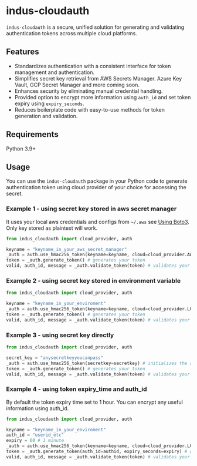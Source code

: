 # indus-cloudauth
``indus-cloudauth`` is a secure, unified solution for generating and validating authentication tokens across multiple cloud platforms.

## Features

* Standardizes authentication with a consistent interface for token management and authentication.
* Simplifies secret key retrieval from AWS Secrets Manager. Azure Key Vault, GCP Secret Manager and more coming soon.
* Enhances security by eliminating manual credential handling.
* Provided option to encrypt more information using `auth_id` and set token expiry using `expiry_seconds`.
* Reduces boilerplate code with easy-to-use methods for token generation and validation.

## Requirements

Python 3.9+

## Usage

You can use the `indus-cloudauth` package in your Python code to generate authentication token using cloud provider of your choice for accessing the secret.

### Example 1 - using secret key stored in aws secret manager

It uses your local aws credentials and configs from `~/.aws` see [Using Boto3](https://github.com/boto/boto3). Only key stored as plaintext will work.

```python
from indus_cloudauth import cloud_provider, auth

keyname = "keyname_in_your_aws_secret_manager"
_auth = auth.use_hmac256_token(keyname=keyname, cloud=cloud_provider.AWS) # initializes the auth module
token = _auth.generate_token() # generates your token
valid, auth_id, message = _auth.validate_token(token) # validates your token

```

### Example 2 - using secret key stored in environment variable

```python
from indus_cloudauth import cloud_provider, auth

keyname = "keyname_in_your_enviroment"
_auth = auth.use_hmac256_token(keyname=keyname, cloud=cloud_provider.LOCAL) # initializes the auth module
token = _auth.generate_token() # generates your token
valid, auth_id, message = _auth.validate_token(token) # validates your token

```

### Example 3 - using secret key directly

```python
from indus_cloudauth import cloud_provider, auth

secret_key = "anysecretkeyyoucanpass"
_auth = auth.use_hmac256_token(secretkey=secretkey) # initializes the auth module
token = _auth.generate_token() # generates your token
valid, auth_id, message = _auth.validate_token(token) # validates your token

```


### Example 4 - using token expiry_time and auth_id

By default the token expiry time set to 1 hour. You can encrypt any useful information using auth_id.

```python
from indus_cloudauth import cloud_provider, auth

keyname = "keyname_in_your_enviroment"
auth_id = "userid_etc"
expiry = 60 # 1 minute
_auth = auth.use_hmac256_token(keyname=keyname, cloud=cloud_provider.LOCAL) # initializes the auth module
token = _auth.generate_token(auth_id=authid, expiry_seconds=expiry) # generates your token
valid, auth_id, message = _auth.validate_token(token) # validates your token

```





